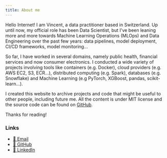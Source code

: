 ```yaml
---
title: About me
---
```


Hello Internet! I am Vincent, a data practitioner based in Switzerland. Up until now, my official role has been Data Scientist, but I've been leaning more and more towards Machine Learning Operations (MLOps) and Data Engineering over the past few years: data pipelines, model deployment, CI/CD frameworks, model monitoring...

So far, I have worked in several domains, namely public health, financial services and now consumer electronics. I conducted a wide variety of projects involving tools like containers (e.g. Docker), cloud providers (e.g. AWS EC2, S3, ECR...), distributed computing (e.g. Spark), databases (e.g. Snowflake) and Machine Learning (e.g PyTorch, XGBoost, pandas, scikit-learn...).

I created this website to archive projects and code that might be useful to other people, including future me. All the content is under MIT license and the source code can be found on [GitHub](https://github.com/datatrigger).

Thanks for reading!

### Links

* [📧 Email](mailto:vincentlegoualher.data@gmail.com)
* [🔗 GitHub](https://github.com/datatrigger)
* [🔗 LinkedIn](https://www.linkedin.com/in/datatrigger/)
